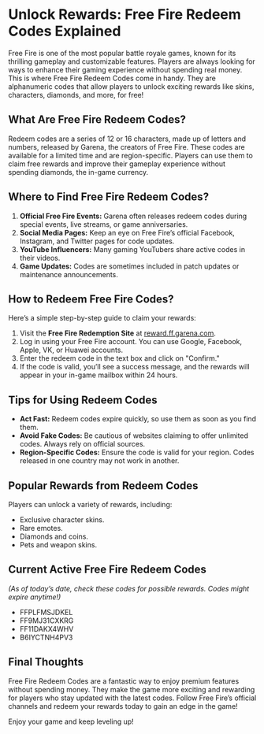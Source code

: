 # Unlock Rewards: Free Fire Redeem Codes Explained

Free Fire is one of the most popular battle royale games, known for its thrilling gameplay and customizable features. Players are always looking for ways to enhance their gaming experience without spending real money. This is where Free Fire Redeem Codes come in handy. They are alphanumeric codes that allow players to unlock exciting rewards like skins, characters, diamonds, and more, for free!

## What Are Free Fire Redeem Codes?

Redeem codes are a series of 12 or 16 characters, made up of letters and numbers, released by Garena, the creators of Free Fire. These codes are available for a limited time and are region-specific. Players can use them to claim free rewards and improve their gameplay experience without spending diamonds, the in-game currency.

## Where to Find Free Fire Redeem Codes?

1. **Official Free Fire Events:** Garena often releases redeem codes during special events, live streams, or game anniversaries.
2. **Social Media Pages:** Keep an eye on Free Fire’s official Facebook, Instagram, and Twitter pages for code updates.
3. **YouTube Influencers:** Many gaming YouTubers share active codes in their videos.
4. **Game Updates:** Codes are sometimes included in patch updates or maintenance announcements.

## How to Redeem Free Fire Codes?

Here’s a simple step-by-step guide to claim your rewards:

1. Visit the **Free Fire Redemption Site** at [reward.ff.garena.com](https://reward.ff.garena.com).
2. Log in using your Free Fire account. You can use Google, Facebook, Apple, VK, or Huawei accounts.
3. Enter the redeem code in the text box and click on "Confirm."
4. If the code is valid, you’ll see a success message, and the rewards will appear in your in-game mailbox within 24 hours.

## Tips for Using Redeem Codes

- **Act Fast:** Redeem codes expire quickly, so use them as soon as you find them.
- **Avoid Fake Codes:** Be cautious of websites claiming to offer unlimited codes. Always rely on official sources.
- **Region-Specific Codes:** Ensure the code is valid for your region. Codes released in one country may not work in another.

## Popular Rewards from Redeem Codes

Players can unlock a variety of rewards, including:

- Exclusive character skins.
- Rare emotes.
- Diamonds and coins.
- Pets and weapon skins.

## Current Active Free Fire Redeem Codes

*(As of today’s date, check these codes for possible rewards. Codes might expire anytime!)*

- FFPLFMSJDKEL
- FF9MJ31CXKRG
- FF11DAKX4WHV
- B6IYCTNH4PV3

## Final Thoughts

Free Fire Redeem Codes are a fantastic way to enjoy premium features without spending money. They make the game more exciting and rewarding for players who stay updated with the latest codes. Follow Free Fire’s official channels and redeem your rewards today to gain an edge in the game!

Enjoy your game and keep leveling up!
